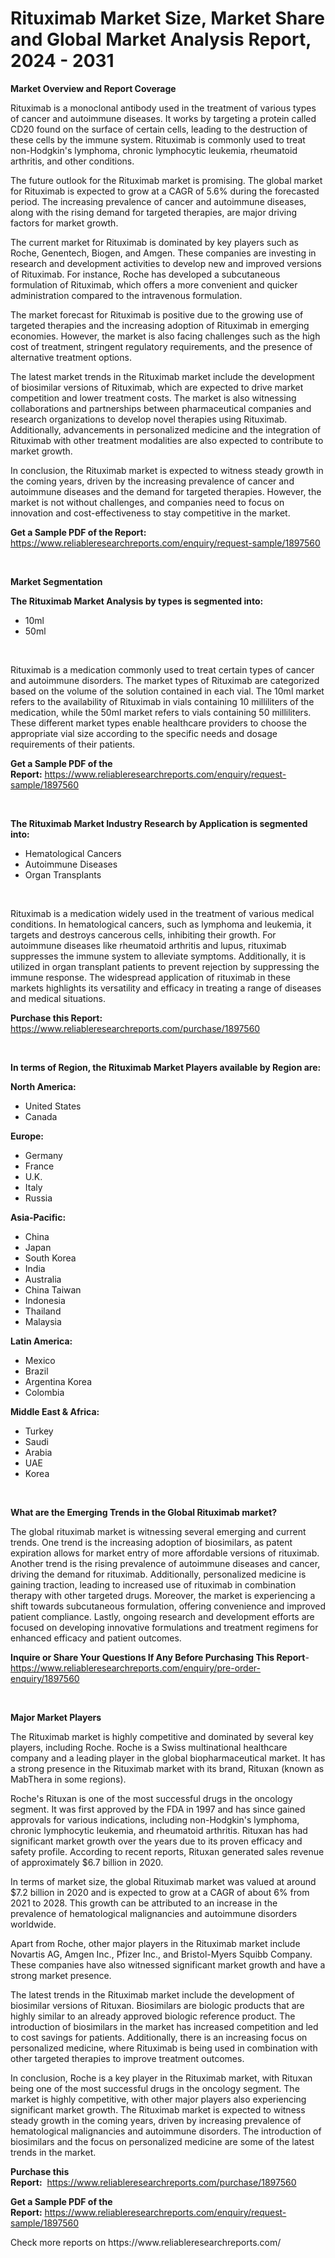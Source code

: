 <p><h1>Rituximab Market Size, Market Share and Global Market Analysis Report, 2024 - 2031</h1></p><p><strong>Market Overview and Report Coverage</strong></p>
<p><p>Rituximab is a monoclonal antibody used in the treatment of various types of cancer and autoimmune diseases. It works by targeting a protein called CD20 found on the surface of certain cells, leading to the destruction of these cells by the immune system. Rituximab is commonly used to treat non-Hodgkin's lymphoma, chronic lymphocytic leukemia, rheumatoid arthritis, and other conditions.</p><p>The future outlook for the Rituximab market is promising. The global market for Rituximab is expected to grow at a CAGR of 5.6% during the forecasted period. The increasing prevalence of cancer and autoimmune diseases, along with the rising demand for targeted therapies, are major driving factors for market growth.</p><p>The current market for Rituximab is dominated by key players such as Roche, Genentech, Biogen, and Amgen. These companies are investing in research and development activities to develop new and improved versions of Rituximab. For instance, Roche has developed a subcutaneous formulation of Rituximab, which offers a more convenient and quicker administration compared to the intravenous formulation.</p><p>The market forecast for Rituximab is positive due to the growing use of targeted therapies and the increasing adoption of Rituximab in emerging economies. However, the market is also facing challenges such as the high cost of treatment, stringent regulatory requirements, and the presence of alternative treatment options.</p><p>The latest market trends in the Rituximab market include the development of biosimilar versions of Rituximab, which are expected to drive market competition and lower treatment costs. The market is also witnessing collaborations and partnerships between pharmaceutical companies and research organizations to develop novel therapies using Rituximab. Additionally, advancements in personalized medicine and the integration of Rituximab with other treatment modalities are also expected to contribute to market growth.</p><p>In conclusion, the Rituximab market is expected to witness steady growth in the coming years, driven by the increasing prevalence of cancer and autoimmune diseases and the demand for targeted therapies. However, the market is not without challenges, and companies need to focus on innovation and cost-effectiveness to stay competitive in the market.</p></p>
<p><strong>Get a Sample PDF of the Report:</strong> <a href="https://www.reliableresearchreports.com/enquiry/request-sample/1897560">https://www.reliableresearchreports.com/enquiry/request-sample/1897560</a></p>
<p>&nbsp;</p>
<p><strong>Market Segmentation</strong></p>
<p><strong>The Rituximab Market Analysis by types is segmented into:</strong></p>
<p><ul><li>10ml</li><li>50ml</li></ul></p>
<p>&nbsp;</p>
<p><p>Rituximab is a medication commonly used to treat certain types of cancer and autoimmune disorders. The market types of Rituximab are categorized based on the volume of the solution contained in each vial. The 10ml market refers to the availability of Rituximab in vials containing 10 milliliters of the medication, while the 50ml market refers to vials containing 50 milliliters. These different market types enable healthcare providers to choose the appropriate vial size according to the specific needs and dosage requirements of their patients.</p></p>
<p><strong>Get a Sample PDF of the Report:</strong>&nbsp;<a href="https://www.reliableresearchreports.com/enquiry/request-sample/1897560">https://www.reliableresearchreports.com/enquiry/request-sample/1897560</a></p>
<p>&nbsp;</p>
<p><strong>The Rituximab Market Industry Research by Application is segmented into:</strong></p>
<p><ul><li>Hematological Cancers</li><li>Autoimmune Diseases</li><li>Organ Transplants</li></ul></p>
<p>&nbsp;</p>
<p><p>Rituximab is a medication widely used in the treatment of various medical conditions. In hematological cancers, such as lymphoma and leukemia, it targets and destroys cancerous cells, inhibiting their growth. For autoimmune diseases like rheumatoid arthritis and lupus, rituximab suppresses the immune system to alleviate symptoms. Additionally, it is utilized in organ transplant patients to prevent rejection by suppressing the immune response. The widespread application of rituximab in these markets highlights its versatility and efficacy in treating a range of diseases and medical situations.</p></p>
<p><strong>Purchase this Report:</strong>&nbsp; <a href="https://www.reliableresearchreports.com/purchase/1897560">https://www.reliableresearchreports.com/purchase/1897560</a></p>
<p>&nbsp;</p>
<p><strong>In terms of Region, the Rituximab Market Players available by Region are:</strong></p>
<p>
    <p> <strong> North America: </strong>
        <ul>
            <li>United States</li>
            <li>Canada</li>
        </ul>
        </p> 
    <p> <strong> Europe: </strong>
        <ul>
            <li>Germany</li>
            <li>France</li>
            <li>U.K.</li>
            <li>Italy</li>
            <li>Russia</li>
        </ul>
        </p> 
    <p> <strong> Asia-Pacific: </strong>
        <ul>
            <li>China</li>
            <li>Japan</li>
            <li>South Korea</li>
            <li>India</li>
            <li>Australia</li>
            <li>China Taiwan</li>
            <li>Indonesia</li>
            <li>Thailand</li>
            <li>Malaysia</li>
        </ul>
        </p> 
    <p> <strong> Latin America: </strong>
        <ul>
            <li>Mexico</li>
            <li>Brazil</li>
            <li>Argentina Korea</li>
            <li>Colombia</li>
        </ul>
        </p> 
    <p> <strong> Middle East & Africa: </strong>
        <ul>
            <li>Turkey</li>
            <li>Saudi</li>
            <li>Arabia</li>
            <li>UAE</li>
            <li>Korea</li>
        </ul>
    </p>
    </p>
<p>&nbsp;</p>
<p><strong>What are the Emerging Trends in the Global Rituximab market?</strong></p>
<p><p>The global rituximab market is witnessing several emerging and current trends. One trend is the increasing adoption of biosimilars, as patent expiration allows for market entry of more affordable versions of rituximab. Another trend is the rising prevalence of autoimmune diseases and cancer, driving the demand for rituximab. Additionally, personalized medicine is gaining traction, leading to increased use of rituximab in combination therapy with other targeted drugs. Moreover, the market is experiencing a shift towards subcutaneous formulation, offering convenience and improved patient compliance. Lastly, ongoing research and development efforts are focused on developing innovative formulations and treatment regimens for enhanced efficacy and patient outcomes.</p></p>
<p><strong>Inquire or Share Your Questions If Any Before Purchasing This Report</strong>- <a href="https://www.reliableresearchreports.com/enquiry/pre-order-enquiry/1897560">https://www.reliableresearchreports.com/enquiry/pre-order-enquiry/1897560</a></p>
<p>&nbsp;</p>
<p><strong>Major Market Players</strong></p>
<p><p>The Rituximab market is highly competitive and dominated by several key players, including Roche. Roche is a Swiss multinational healthcare company and a leading player in the global biopharmaceutical market. It has a strong presence in the Rituximab market with its brand, Rituxan (known as MabThera in some regions).</p><p>Roche's Rituxan is one of the most successful drugs in the oncology segment. It was first approved by the FDA in 1997 and has since gained approvals for various indications, including non-Hodgkin's lymphoma, chronic lymphocytic leukemia, and rheumatoid arthritis. Rituxan has had significant market growth over the years due to its proven efficacy and safety profile. According to recent reports, Rituxan generated sales revenue of approximately $6.7 billion in 2020.</p><p>In terms of market size, the global Rituximab market was valued at around $7.2 billion in 2020 and is expected to grow at a CAGR of about 6% from 2021 to 2028. This growth can be attributed to an increase in the prevalence of hematological malignancies and autoimmune disorders worldwide.</p><p>Apart from Roche, other major players in the Rituximab market include Novartis AG, Amgen Inc., Pfizer Inc., and Bristol-Myers Squibb Company. These companies have also witnessed significant market growth and have a strong market presence.</p><p>The latest trends in the Rituximab market include the development of biosimilar versions of Rituxan. Biosimilars are biologic products that are highly similar to an already approved biologic reference product. The introduction of biosimilars in the market has increased competition and led to cost savings for patients. Additionally, there is an increasing focus on personalized medicine, where Rituximab is being used in combination with other targeted therapies to improve treatment outcomes.</p><p>In conclusion, Roche is a key player in the Rituximab market, with Rituxan being one of the most successful drugs in the oncology segment. The market is highly competitive, with other major players also experiencing significant market growth. The Rituximab market is expected to witness steady growth in the coming years, driven by increasing prevalence of hematological malignancies and autoimmune disorders. The introduction of biosimilars and the focus on personalized medicine are some of the latest trends in the market.</p></p>
<p><strong>Purchase this Report:</strong>&nbsp;&nbsp;<a href="https://www.reliableresearchreports.com/purchase/1897560">https://www.reliableresearchreports.com/purchase/1897560</a></p>
<p></p>
<p><strong>Get a Sample PDF of the Report:</strong>&nbsp;<a href="https://www.reliableresearchreports.com/enquiry/request-sample/1897560">https://www.reliableresearchreports.com/enquiry/request-sample/1897560</a></p>
<p>Check more reports on https://www.reliableresearchreports.com/</p>